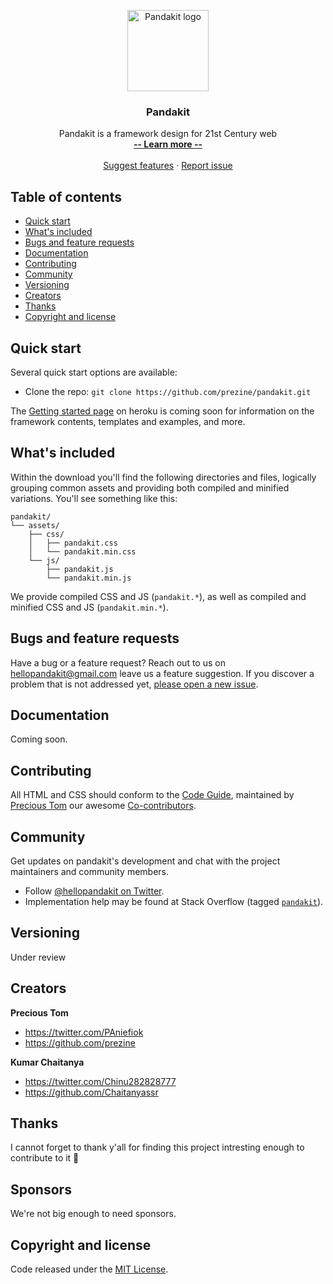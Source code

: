 
<p align="center">
  <a href="https://github.com/CirclepandaLab/pandakit">
    <img src="https://raw.githubusercontent.com/CirclepandaLab/pandakit/master/logo.png" alt="Pandakit logo" width="130" height="130">
  </a>
</p>

<h3 align="center">Pandakit</h3>

<p align="center">
  Pandakit is a framework design for 21st Century web
  <br>
  <a href="#"><strong> -- Learn more -- </strong></a>
  <br>
  <br>
  <a href="mailto:hellopandakit@gmail.com
?subject=Suggest%20feature
&body=Dear%20Pandakit,%0A%0AYour%20message%20here%0A%0ARegards,%0A%0AName:%0AEmail:%0APhone:%0A" 
style="text-align:center;">Suggest features</a>
  ·
  <a href="https://github.com/CirclepandaLab/pandakit/issues/new">Report issue</a>
 </p>


## Table of contents

- [Quick start](#quick-start)
- [What's included](#whats-included)
- [Bugs and feature requests](#bugs-and-feature-requests)
- [Documentation](#documentation)
- [Contributing](#contributing)
- [Community](#community)
- [Versioning](#versioning)
- [Creators](#creators)
- [Thanks](#thanks)
- [Copyright and license](#copyright-and-license)


## Quick start

Several quick start options are available:

- Clone the repo: `git clone https://github.com/prezine/pandakit.git`

The [Getting started page](#) on heroku is coming soon for information on the framework contents, templates and examples, and more.

## What's included

Within the download you'll find the following directories and files, logically grouping common assets and providing both compiled and minified variations. You'll see something like this:

```text
pandakit/
└── assets/
    ├── css/
    │   ├── pandakit.css
    │   └── pandakit.min.css
    └── js/
        ├── pandakit.js
        └── pandakit.min.js
```

We provide compiled CSS and JS (`pandakit.*`), as well as compiled and minified CSS and JS (`pandakit.min.*`).


## Bugs and feature requests

Have a bug or a feature request? Reach out to us on [hellopandakit@gmail.com](mailto:hellopandakit@gmail.com) leave us a feature suggestion. If you discover a problem that is not addressed yet, [please open a new issue](https://github.com/CirclepandaLab/pandakit/issues/new).


## Documentation

Coming soon.

## Contributing

All HTML and CSS should conform to the [Code Guide](https://codeguide.co/), maintained by [Precious Tom](https://github.com/prezine) our awesome [Co-contributors](https://github.com/CirclepandaLab/pandakit/graphs/contributors).

## Community

Get updates on pandakit's development and chat with the project maintainers and community members.

- Follow [@hellopandakit on Twitter](https://twitter.com/hellopandakit).
- Implementation help may be found at Stack Overflow (tagged [`pandakit`](https://stackoverflow.com/questions/tagged/pandakit)).


## Versioning

Under review

## Creators

**Precious Tom**

- <https://twitter.com/PAniefiok>
- <https://github.com/prezine>

**Kumar Chaitanya**

- <https://twitter.com/Chinu282828777>
- <https://github.com/Chaitanyassr>

## Thanks

I cannot forget to thank y'all for finding this project intresting enough to contribute to it 🤗 

## Sponsors

We're not big enough to need sponsors. 

## Copyright and license

Code released under the [MIT License](https://github.com/CirclepandaLab/pandakit/blob/master/LICENSE).